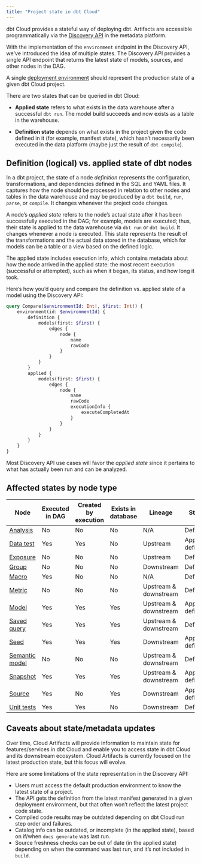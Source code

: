 ```yaml
---
title: "Project state in dbt Cloud"
---
```


dbt Cloud provides a stateful way of deploying dbt. Artifacts are accessible programmatically via the [Discovery API](/docs/dbt-cloud-apis/discovery-querying) in the metadata platform.

With the implementation of the `environment` endpoint in the Discovery API, we've introduced the idea of multiple states. The Discovery API provides a single API endpoint that returns the latest state of models, sources, and other nodes in the DAG. 

A single [deployment environment](/docs/environments-in-dbt) should represent the production state of a given dbt Cloud project.

There are two states that can be queried in dbt Cloud:

- **Applied state** refers to what exists in the data warehouse after a successful `dbt run`. The model build succeeds and now exists as a table in the warehouse.
    
- **Definition state** depends on what exists in the project given the code defined in it (for example, manifest state), which hasn’t necessarily been executed in the data platform (maybe just the result of `dbt compile`).

## Definition (logical) vs. applied state of dbt nodes

In a dbt project, the state of a node _definition_ represents the configuration, transformations, and dependencies defined in the SQL and YAML files. It captures how the node should be processed in relation to other nodes and tables in the data warehouse and may be produced by a `dbt build`, `run`, `parse`, or `compile`. It changes whenever the project code changes. 

A node’s _applied state_ refers to the node’s actual state after it has been successfully executed in the DAG; for example, models are executed; thus, their state is applied to the data warehouse via `dbt run` or `dbt build`. It changes whenever a node is executed. This state represents the result of the transformations and the actual data stored in the database, which for models can be a table or a view based on the defined logic.

The applied state includes execution info, which contains metadata about how the node arrived in the applied state: the most recent execution (successful or attempted), such as when it began, its status, and how long it took.

Here’s how you’d query and compare the definition  vs. applied state of a model using the Discovery API: 

```graphql
query Compare($environmentId: Int!, $first: Int!) {
	environment(id: $environmentId) {
		definition {
			models(first: $first) {
				edges {
					node {
						name
						rawCode
					}
				}
			}
		}
		applied {
			models(first: $first) {
				edges {
					node {
						name
						rawCode 
						executionInfo {
							executeCompletedAt
						}
					}
				}
			}
		}
	}
}

```

Most Discovery API use cases will favor the _applied state_ since it pertains to what has actually been run and can be analyzed.
 
## Affected states by node type

| Node                                          | Executed in DAG  | Created by execution | Exists in database | Lineage               | States               |
|-----------------------------------------------|------------------|----------------------|--------------------|-----------------------|----------------------|
| [Analysis](/docs/build/analyses)   	        | No               | No                   | No                 | N/A 	               | Definition 	      |
| [Data test](/docs/build/data-tests)           | Yes              | Yes                  | No                 | Upstream              | Applied & definition |
| [Exposure](/docs/build/exposures)             | No               | No                   | No                 | Upstream              | Definition           |
| [Group](/docs/build/groups)                   | No               | No                   | No                 | Downstream            | Definition           |
| [Macro](/docs/build/jinja-macros)             | Yes              | No                   | No                 | N/A                   | Definition           |
| [Metric](/docs/build/metrics-overview)     	| No               | No                   | No                 | Upstream & downstream | Definition           |
| [Model](/docs/build/models)                   | Yes              | Yes                  | Yes                | Upstream & downstream | Applied & definition |
| [Saved query](/docs/build/saved-queries)      | Yes              | Yes                  | Yes                | Upstream & downstream | Definition 	      |
| [Seed](/docs/build/seeds)                     | Yes              | Yes                  | Yes                | Downstream            | Applied & definition |
| [Semantic model](/docs/build/semantic-models) | No               | No                   | No                 | Upstream & downstream | Definition           |
| [Snapshot](/docs/build/snapshots)             | Yes              | Yes                  | Yes                | Upstream & downstream | Applied & definition |
| [Source](/docs/build/sources)                 | Yes              | No                   | Yes                | Downstream            | Applied & definition |
| [Unit tests](/docs/build/unit-tests)          | Yes              | Yes                  | No                 | Downstream   	       | Definition 	      |


## Caveats about state/metadata updates 

Over time, Cloud Artifacts will provide information to maintain state for features/services in dbt Cloud and enable you to access state in dbt Cloud and its downstream ecosystem. Cloud Artifacts is currently focused on the latest production state, but this focus will evolve.

Here are some limitations of the state representation in the Discovery API:

- Users must access the default production environment to know the latest state of a project.
- The API gets the definition from the latest manifest generated in a given deployment environment, but that often won’t reflect the latest project code state.
- Compiled code results may be outdated depending on dbt Cloud run step order and failures.
- Catalog info can be outdated, or incomplete (in the applied state), based on if/when `docs generate` was last run.
- Source freshness checks can be out of date (in the applied state) depending on when the command was last run, and it’s not included in `build`. 
